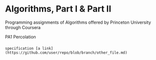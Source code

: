 Algorithms, Part I & Part II
============

Programming assignments of Algorithms offered by Princeton University through Coursera 

PA1 Percolation
###
    specification [a link](https://github.com/user/repo/blob/branch/other_file.md)
